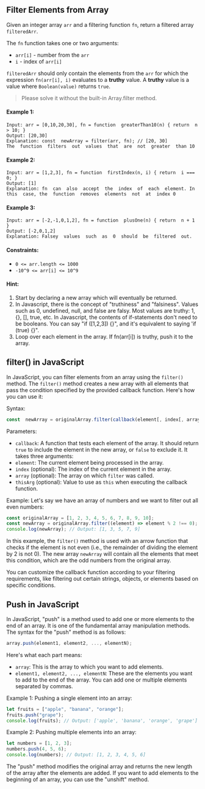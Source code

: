 ## Filter Elements from Array

Given an integer array `arr` and a filtering function `fn`, return a filtered array `filteredArr`.

The `fn` function takes one or two arguments:

- `arr[i]` - number from the `arr`
- `i` - index of `arr[i]`

`filteredArr` should only contain the elements from the `arr` for which the expression `fn(arr[i], i)` evaluates to a **truthy** value. A **truthy** value is a value where `Boolean(value)` returns `true`.

> Please solve it without the built-in Array.filter method.

#### Example 1:

```
Input: arr = [0,10,20,30], fn = function  greaterThan10(n) { return  n > 10; }
Output: [20,30]
Explanation: const  newArray = filter(arr, fn); // [20, 30]
The  function  filters  out  values  that  are  not  greater  than 10
```

#### Example 2:

```
Input: arr = [1,2,3], fn = function  firstIndex(n, i) { return  i === 0; }
Output: [1]
Explanation: fn  can  also  accept  the  index  of  each  element. In  this  case, the  function  removes  elements  not  at  index 0
```

#### Example 3:

```
Input: arr = [-2,-1,0,1,2], fn = function  plusOne(n) { return  n + 1 }
Output: [-2,0,1,2]
Explanation: Falsey  values  such  as  0  should  be  filtered  out.
```

#### Constraints:

- `0 <= arr.length <= 1000`
- `-10^9 <= arr[i] <= 10^9`

#### Hint:

1. Start by declaring a new array which will eventually be returned.
2. In Javascript, there is the concept of "truthiness" and "falsiness". Values such as 0, undefined, null, and false are falsy. Most values are truthy: 1, {}, [], true, etc. In Javascript, the contents of if-statements don't need to be booleans. You can say "if ([1,2,3]) {}", and it's equivalent to saying 'if (true) {}".
3. Loop over each element in the array. If fn(arr[i]) is truthy, push it to the array.

## filter() in JavaScript

In JavaScript, you can filter elements from an array using the `filter()` method. The `filter()` method creates a new array with all elements that pass the condition specified by the provided callback function. Here's how you can use it:

Syntax:

```javascript
const  newArray = originalArray.filter(callback(element[, index[, array]])[, thisArg])
```

Parameters:

- `callback`: A function that tests each element of the array. It should return `true` to include the element in the new array, or `false` to exclude it. It takes three arguments:
- `element`: The current element being processed in the array.
- `index` (optional): The index of the current element in the array.
- `array` (optional): The array on which `filter` was called.
- `thisArg` (optional): Value to use as `this` when executing the callback function.

Example: Let's say we have an array of numbers and we want to filter out all even numbers:

```javascript
const originalArray = [1, 2, 3, 4, 5, 6, 7, 8, 9, 10];
const newArray = originalArray.filter((element) => element % 2 !== 0);
console.log(newArray); // Output: [1, 3, 5, 7, 9]
```

In this example, the `filter()` method is used with an arrow function that checks if the element is not even (i.e., the remainder of dividing the element by 2 is not 0). The new array `newArray` will contain all the elements that meet this condition, which are the odd numbers from the original array.

You can customize the callback function according to your filtering requirements, like filtering out certain strings, objects, or elements based on specific conditions.

## Push in JavaScript

In JavaScript, "push" is a method used to add one or more elements to the end of an array. It is one of the fundamental array manipulation methods. The syntax for the "push" method is as follows:

```javascript
array.push(element1, element2, ..., elementN);
```

Here's what each part means:

- `array`: This is the array to which you want to add elements.
- `element1, element2, ..., elementN`: These are the elements you want to add to the end of the array. You can add one or multiple elements separated by commas.

Example 1: Pushing a single element into an array:

```javascript
let fruits = ["apple", "banana", "orange"];
fruits.push("grape");
console.log(fruits); // Output: ['apple', 'banana', 'orange', 'grape']
```

Example 2: Pushing multiple elements into an array:

```javascript
let numbers = [1, 2, 3];
numbers.push(4, 5, 6);
console.log(numbers); // Output: [1, 2, 3, 4, 5, 6]
```

The "push" method modifies the original array and returns the new length of the array after the elements are added. If you want to add elements to the beginning of an array, you can use the "unshift" method.
